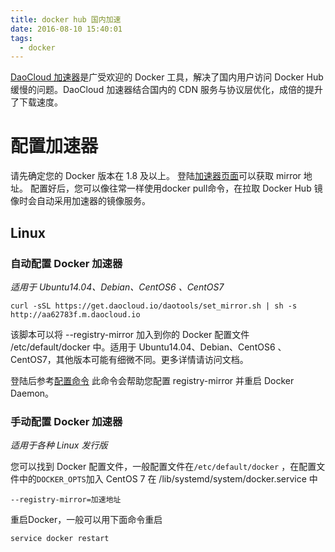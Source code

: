 ```yaml
---
title: docker hub 国内加速
date: 2016-08-10 15:40:01
tags:
  - docker
---
```


[DaoCloud 加速器](https://www.daocloud.io/mirror)是广受欢迎的 Docker 工具，解决了国内用户访问 Docker Hub 缓慢的问题。DaoCloud 加速器结合国内的 CDN 服务与协议层优化，成倍的提升了下载速度。

# 配置加速器

请先确定您的 Docker 版本在 1.8 及以上。 
登陆[加速器页面](https://www.daocloud.io/mirror#accelerator-doc)可以获取 mirror 地址。
配置好后，您可以像往常一样使用docker pull命令，在拉取 Docker Hub 镜像时会自动采用加速器的镜像服务。

## Linux
### 自动配置 Docker 加速器
_适用于 Ubuntu14.04、Debian、CentOS6 、CentOS7_

```
curl -sSL https://get.daocloud.io/daotools/set_mirror.sh | sh -s http://aa62783f.m.daocloud.io  
```

该脚本可以将 --registry-mirror 加入到你的 Docker 配置文件 /etc/default/docker 中。适用于 Ubuntu14.04、Debian、CentOS6 、CentOS7，其他版本可能有细微不同。更多详情请访问文档。

登陆后参考[配置命令](https://www.daocloud.io/mirror#accelerator-doc)
此命令会帮助您配置 registry-mirror 并重启 Docker Daemon。

### 手动配置 Docker 加速器
_适用于各种 Linux 发行版_

您可以找到 Docker 配置文件，一般配置文件在```/etc/default/docker``` ，在配置文件中的```DOCKER_OPTS```加入
CentOS 7  在 /lib/systemd/system/docker.service 中


```
--registry-mirror=加速地址
```

重启Docker，一般可以用下面命令重启


```
service docker restart
```
